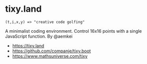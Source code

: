 # tixy.land

```(t,i,x,y) => "creative code golfing"```

A minimalist coding environment. Control 16x16 points with a single JavaScript function. By @aemkei

* https://tixy.land
* https://github.com/companje/tixy.boot
* https://www.mathsuniverse.com/tixy

